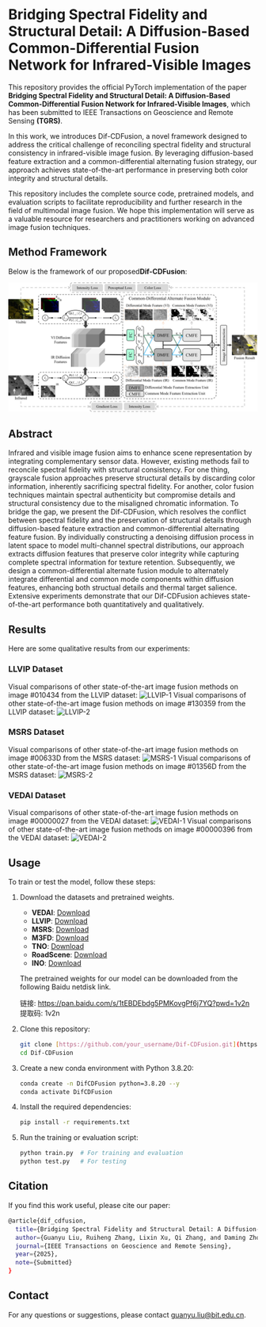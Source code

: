 # Bridging Spectral Fidelity and Structural Detail: A Diffusion-Based Common-Differential Fusion Network for Infrared-Visible Images

This repository provides the official PyTorch implementation of the paper ​**Bridging Spectral Fidelity and Structural Detail: A Diffusion-Based Common-Differential Fusion Network for Infrared-Visible Images**, which has been submitted to IEEE Transactions on Geoscience and Remote Sensing **(TGRS)**. 

In this work, we introduces ​Dif-CDFusion, a novel framework designed to address the critical challenge of reconciling spectral fidelity and structural consistency in infrared-visible image fusion. By leveraging diffusion-based feature extraction and a common-differential alternating fusion strategy, our approach achieves state-of-the-art performance in preserving both color integrity and structural details. 

This repository includes the complete source code, pretrained models, and evaluation scripts to facilitate reproducibility and further research in the field of multimodal image fusion. We hope this implementation will serve as a valuable resource for researchers and practitioners working on advanced image fusion techniques.

## Method Framework
Below is the framework of our proposed ​**Dif-CDFusion**:

![Dif-CDFusion Framework](./figs/framework.png)

## Abstract
Infrared and visible image fusion aims to enhance scene representation by integrating complementary sensor data. However, existing methods fail to reconcile spectral fidelity with structural consistency. For one thing, grayscale fusion approaches preserve structural details by discarding color information, inherently sacrificing spectral fidelity. For another, color fusion techniques maintain spectral authenticity but compromise details and structural consistency due to the misaligned chromatic information. To bridge the gap, we present the Dif-CDFusion, which resolves the conflict between spectral fidelity and the preservation of structural details through diffusion-based feature extraction and common-differential alternating feature fusion. By individually constructing a denoising diffusion process in latent space to model multi-channel spectral distributions, our approach extracts diffusion features that preserve color integrity while capturing complete spectral information for texture retention. Subsequently, we design a common-differential alternate fusion module to alternately integrate differential and common mode components within diffusion features, enhancing both structual details and thermal target salience. Extensive experiments demonstrate that our Dif-CDFusion achieves state-of-the-art performance both quantitatively and qualitatively.

## Results
Here are some qualitative results from our experiments:

### LLVIP Dataset
Visual comparisons of other state-of-the-art image fusion methods on image \#010434 from the LLVIP dataset:
![LLVIP-1](./figs/LLVIP-1.png)
Visual comparisons of other state-of-the-art image fusion methods on image \#130359 from the LLVIP dataset:
![LLVIP-2](./figs/LLVIP-2.png)

### MSRS Dataset
Visual comparisons of other state-of-the-art image fusion methods on image \#00633D from the MSRS dataset:
![MSRS-1](./figs/MSRS-1.png)
Visual comparisons of other state-of-the-art image fusion methods on image \#01356D from the MSRS dataset:
![MSRS-2](./figs/MSRS-2.png)

### VEDAI Dataset
Visual comparisons of other state-of-the-art image fusion methods on image \#00000027 from the VEDAI dataset:
![VEDAI-1](./figs/VEDAI-1.png)
Visual comparisons of other state-of-the-art image fusion methods on image \#00000396 from the VEDAI dataset:
![VEDAI-2](./figs/VEDAI-2.png)

## Usage
To train or test the model, follow these steps:
1. Download the datasets and pretrained weights.
   - ​**VEDAI**: [Download](https://downloads.greyc.fr/vedai/)
   - ​**LLVIP**: [Download](https://bupt-ai-cz.github.io/LLVIP/)
   - **MSRS**: [Download](https://github.com/Linfeng-Tang/MSRS)
   - **M3FD**: [Download](https://github.com/JinyuanLiu-CV/TarDAL)
   - ​**TNO**: [Download](https://figshare.com/articles/dataset/TNO_Image_Fusion_Dataset/1008029)
   - **RoadScene**: [Download](https://github.com/hanna-xu/RoadScene)
   - ​**INO**: [Download](https://www.ino.ca/en/technologies/video-analytics-dataset/videos/)

   The pretrained weights for our model can be downloaded from the following Baidu netdisk link.

   链接: https://pan.baidu.com/s/1tEBDEbdg5PMKovgPf6j7YQ?pwd=1v2n 提取码: 1v2n

3. Clone this repository:
   ```bash
   git clone [https://github.com/your_username/Dif-CDFusion.git](https://github.com/ChickenEating/Dif-CDFusion.git)
   cd Dif-CDFusion

4. Create a new conda environment with Python 3.8.20:
   ```bash
   conda create -n DifCDFusion python=3.8.20 --y
   conda activate DifCDFusion

5. Install the required dependencies:
   ```bash
   pip install -r requirements.txt

6. Run the training or evaluation script:
   ```bash
   python train.py  # For training and evaluation
   python test.py   # For testing

## Citation
If you find this work useful, please cite our paper:
   ```bash
   @article{dif_cdfusion,
     title={Bridging Spectral Fidelity and Structural Detail: A Diffusion-Based Common-Differential Fusion Network for Infrared-Visible Images},
     author={Guanyu Liu, Ruiheng Zhang, Lixin Xu, Qi Zhang, and Daming Zhou},
     journal={IEEE Transactions on Geoscience and Remote Sensing},
     year={2025},
     note={Submitted}
   }
   ```
## Contact
For any questions or suggestions, please contact guanyu.liu@bit.edu.cn.

